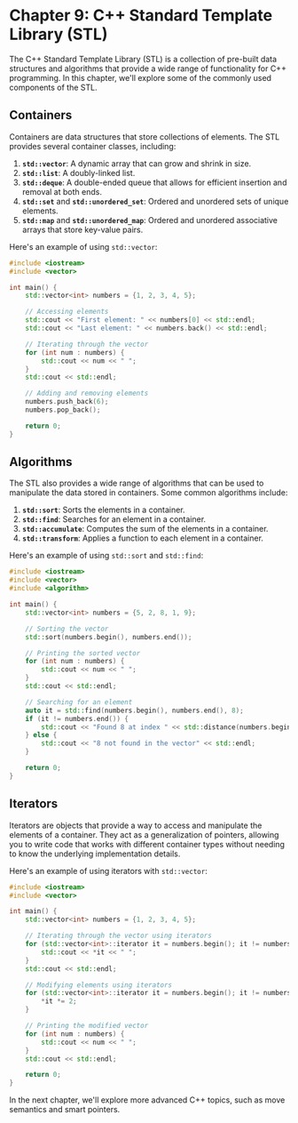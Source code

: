 

# Chapter 9: C++ Standard Template Library (STL)

The C++ Standard Template Library (STL) is a collection of pre-built data structures and algorithms that provide a wide range of functionality for C++ programming. In this chapter, we'll explore some of the commonly used components of the STL.

## Containers

Containers are data structures that store collections of elements. The STL provides several container classes, including:

1. **`std::vector`**: A dynamic array that can grow and shrink in size.
2. **`std::list`**: A doubly-linked list.
3. **`std::deque`**: A double-ended queue that allows for efficient insertion and removal at both ends.
4. **`std::set`** and **`std::unordered_set`**: Ordered and unordered sets of unique elements.
5. **`std::map`** and **`std::unordered_map`**: Ordered and unordered associative arrays that store key-value pairs.

Here's an example of using `std::vector`:

```cpp
#include <iostream>
#include <vector>

int main() {
    std::vector<int> numbers = {1, 2, 3, 4, 5};

    // Accessing elements
    std::cout << "First element: " << numbers[0] << std::endl;
    std::cout << "Last element: " << numbers.back() << std::endl;

    // Iterating through the vector
    for (int num : numbers) {
        std::cout << num << " ";
    }
    std::cout << std::endl;

    // Adding and removing elements
    numbers.push_back(6);
    numbers.pop_back();

    return 0;
}
```

## Algorithms

The STL also provides a wide range of algorithms that can be used to manipulate the data stored in containers. Some common algorithms include:

1. **`std::sort`**: Sorts the elements in a container.
2. **`std::find`**: Searches for an element in a container.
3. **`std::accumulate`**: Computes the sum of the elements in a container.
4. **`std::transform`**: Applies a function to each element in a container.

Here's an example of using `std::sort` and `std::find`:

```cpp
#include <iostream>
#include <vector>
#include <algorithm>

int main() {
    std::vector<int> numbers = {5, 2, 8, 1, 9};

    // Sorting the vector
    std::sort(numbers.begin(), numbers.end());

    // Printing the sorted vector
    for (int num : numbers) {
        std::cout << num << " ";
    }
    std::cout << std::endl;

    // Searching for an element
    auto it = std::find(numbers.begin(), numbers.end(), 8);
    if (it != numbers.end()) {
        std::cout << "Found 8 at index " << std::distance(numbers.begin(), it) << std::endl;
    } else {
        std::cout << "8 not found in the vector" << std::endl;
    }

    return 0;
}
```

## Iterators

Iterators are objects that provide a way to access and manipulate the elements of a container. They act as a generalization of pointers, allowing you to write code that works with different container types without needing to know the underlying implementation details.

Here's an example of using iterators with `std::vector`:

```cpp
#include <iostream>
#include <vector>

int main() {
    std::vector<int> numbers = {1, 2, 3, 4, 5};

    // Iterating through the vector using iterators
    for (std::vector<int>::iterator it = numbers.begin(); it != numbers.end(); ++it) {
        std::cout << *it << " ";
    }
    std::cout << std::endl;

    // Modifying elements using iterators
    for (std::vector<int>::iterator it = numbers.begin(); it != numbers.end(); ++it) {
        *it *= 2;
    }

    // Printing the modified vector
    for (int num : numbers) {
        std::cout << num << " ";
    }
    std::cout << std::endl;

    return 0;
}
```

In the next chapter, we'll explore more advanced C++ topics, such as move semantics and smart pointers.